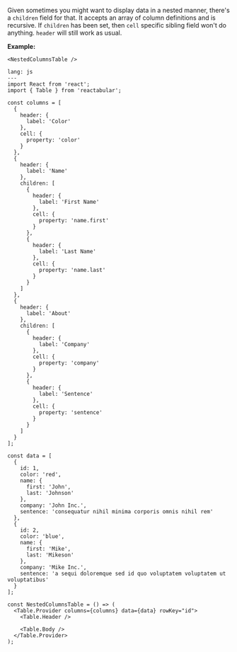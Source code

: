 Given sometimes you might want to display data in a nested manner, there's a `children` field for that. It accepts an array of column definitions and is recursive. If `children` has been set, then `cell` specific sibling field won't do anything. `header` will still work as usual.

**Example:**

```react
<NestedColumnsTable />
```

```code
lang: js
---
import React from 'react';
import { Table } from 'reactabular';

const columns = [
  {
    header: {
      label: 'Color'
    },
    cell: {
      property: 'color'
    }
  },
  {
    header: {
      label: 'Name'
    },
    children: [
      {
        header: {
          label: 'First Name'
        },
        cell: {
          property: 'name.first'
        }
      },
      {
        header: {
          label: 'Last Name'
        },
        cell: {
          property: 'name.last'
        }
      }
    ]
  },
  {
    header: {
      label: 'About'
    },
    children: [
      {
        header: {
          label: 'Company'
        },
        cell: {
          property: 'company'
        }
      },
      {
        header: {
          label: 'Sentence'
        },
        cell: {
          property: 'sentence'
        }
      }
    ]
  }
];

const data = [
  {
    id: 1,
    color: 'red',
    name: {
      first: 'John',
      last: 'Johnson'
    },
    company: 'John Inc.',
    sentence: 'consequatur nihil minima corporis omnis nihil rem'
  },
  {
    id: 2,
    color: 'blue',
    name: {
      first: 'Mike',
      last: 'Mikeson'
    },
    company: 'Mike Inc.',
    sentence: 'a sequi doloremque sed id quo voluptatem voluptatem ut voluptatibus'
  }
];

const NestedColumnsTable = () => (
  <Table.Provider columns={columns} data={data} rowKey="id">
    <Table.Header />

    <Table.Body />
  </Table.Provider>
);
```
